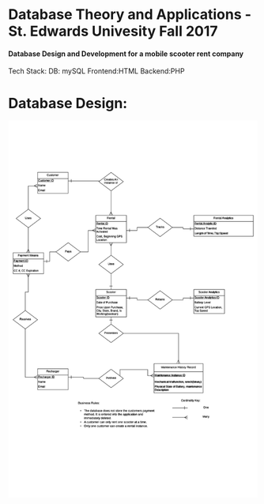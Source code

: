# Database Theory and Applications - St. Edwards Univesity Fall 2017
#### Database Design and Development for a mobile scooter rent company

Tech Stack: 
DB: mySQL
Frontend:HTML
Backend:PHP

# Database Design: 
<img src ="./ER_Diagram_Project.jpeg" />



